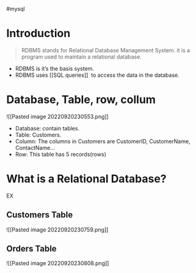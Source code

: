 #mysql 

# Introduction 
> 
> RDBMS stands for Relational Database Management System.
> it is a program used to maintain a relational database.

- RDBMS is it’s the basis system.
- RDBMS uses [[SQL queries]]  to access the data in the database.

# Database, Table, row, collum
![[Pasted image 20220920230553.png]]
-   Database: contain tables.
-   Table: Customers.
-   Column: The columns in Customers are CustomerID, CustomerName, ContactName…
-   Row: This table has 5 records(rows)

# What is a Relational Database?
EX
## Customers Table
![[Pasted image 20220920230759.png]]
## Orders Table
![[Pasted image 20220920230808.png]]
